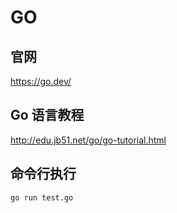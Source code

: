 # GO

## 官网

https://go.dev/

## Go 语言教程

http://edu.jb51.net/go/go-tutorial.html

## 命令行执行

```
go run test.go
```

